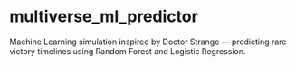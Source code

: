 # multiverse_ml_predictor
Machine Learning simulation inspired by Doctor Strange — predicting rare victory timelines using Random Forest and Logistic Regression.

